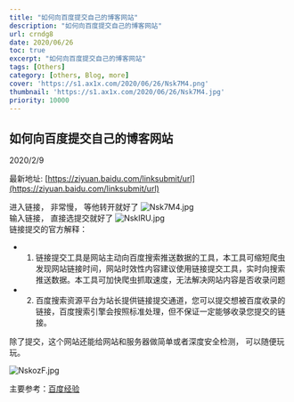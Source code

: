 ```yaml
---
title: "如何向百度提交自己的博客网站"
description: "如何向百度提交自己的博客网站"
url: crndg8
date: 2020/06/26
toc: true
excerpt: "如何向百度提交自己的博客网站"
tags: [Others]
category: [others, Blog, more]
cover: 'https://s1.ax1x.com/2020/06/26/Nsk7M4.png'
thumbnail: 'https://s1.ax1x.com/2020/06/26/Nsk7M4.jpg'
priority: 10000
---
```


## 如何向百度提交自己的博客网站

2020/2/9 

最新地址: [https://ziyuan.baidu.com/linksubmit/url](https://ziyuan.baidu.com/linksubmit/url)

进入链接， 非常慢， 等他转开就好了
![Nsk7M4.jpg](https://s1.ax1x.com/2020/06/26/Nsk7M4.jpg)
<br />输入链接， 直接选提交就好了
![NskIRU.jpg](https://s1.ax1x.com/2020/06/26/NskIRU.jpg)
<br />链接提交的官方解释：

- 1. 链接提交工具是网站主动向百度搜索推送数据的工具，本工具可缩短爬虫发现网站链接时间，网站时效性内容建议使用链接提交工具，实时向搜索推送数据。本工具可加快爬虫抓取速度，无法解决网站内容是否收录问题
- 2. 百度搜索资源平台为站长提供链接提交通道，您可以提交想被百度收录的链接，百度搜索引擎会按照标准处理，但不保证一定能够收录您提交的链接。


除了提交，这个网站还能给网站和服务器做简单或者深度安全检测， 可以随便玩玩。

![NskozF.jpg](https://s1.ax1x.com/2020/06/26/NskozF.jpg)







主要参考：[百度经验](https://jingyan.baidu.com/article/b24f6c820c449d86bfe5dafe.html)
